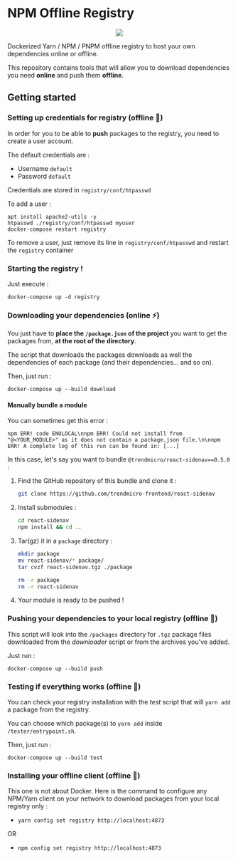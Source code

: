 # NPM Offline Registry

<p align="center">
<img src="https://travis-ci.org/flavienbwk/npm-offline-registry-docker.svg?branch=master"/>
</p>

Dockerized Yarn / NPM / PNPM offline registry to host your own dependencies online or offline.

This repository contains tools that will allow you to download dependencies you need **online** and push them **offline**.

## Getting started

### Setting up credentials for registry (offline :electric_plug:)

In order for you to be able to **push** packages to the registry, you need to create a user account.  

The default credentials are : 

- Username `default`
- Password `default`

Credentials are stored in `registry/conf/htpasswd`

To add a user :

```
apt install apache2-utils -y
htpasswd ./registry/conf/htpasswd myuser
docker-compose restart registry
```

To remove a user, just remove its line in `registry/conf/htpasswd` and restart the `registry` container

### Starting the registry !

Just execute :

```
docker-compose up -d registry
```

### Downloading your dependencies (online :zap:)

You just have to **place the `/package.json` of the project** you want to get the packages from, **at the root of the directory**.

The script that downloads the packages downloads as well the dependencies of each package (and their dependencies... and so on).

Then, just run :

```
docker-compose up --build download
```

#### Manually bundle a module

You can sometimes get this error :

```stderr
npm ERR! code ENOLOCAL\nnpm ERR! Could not install from "@<YOUR_MODULE>" as it does not contain a package.json file.\n\nnpm ERR! A complete log of this run can be found in: [...]
```

In this case, let's say you want to bundle `@trendmicro/react-sidenav==0.5.0` :

1. Find the GitHub repository of this bundle and clone it :

    ```bash
    git clone https://github.com/trendmicro-frontend/react-sidenav
    ```

2. Install submodules :

    ```bash
    cd react-sidenav
    npm install && cd ..
    ```

3. Tar(gz) it in a `package` directory :

    ```bash
    mkdir package
    mv react-sidenav/* package/
    tar cvzf react-sidenav.tgz ./package

    rm -r package
    rm -r react-sidenav
    ```

4. Your module is ready to be pushed !

### Pushing your dependencies to your local registry (offline :electric_plug:)

This script will look into the `/packages` directory for `.tgz` package files downloaded from the _downloader_ script or from the archives you've added.

Just run :

```
docker-compose up --build push
```

### Testing if everything works (offline :electric_plug:)

You can check your registry installation with the _test_ script that will `yarn add` a package from the registry.

You can choose which package(s) to `yarn add` inside `/tester/entrypoint.sh`.

Then, just run :

```
docker-compose up --build test
```

### Installing your offline client (offline :electric_plug:)

This one is not about Docker. Here is the command to configure any NPM/Yarn client on your network to download packages from your local registry only :

- `yarn config set registry http://localhost:4873`

OR

- `npm config set registry http://localhost:4873`
